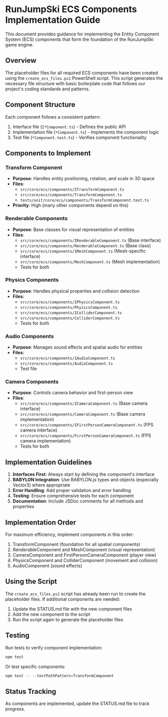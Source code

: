 # RunJumpSki ECS Components Implementation Guide

This document provides guidance for implementing the Entity Component System (ECS) components that form the foundation of the RunJumpSki game engine.

## Overview

The placeholder files for all required ECS components have been created using the `create_ecs_files.ps1` PowerShell script. This script generates the necessary file structure with basic boilerplate code that follows our project's coding standards and patterns.

## Component Structure

Each component follows a consistent pattern:
1. Interface file (`I*Component.ts`) - Defines the public API
2. Implementation file (`*Component.ts`) - Implements the component logic
3. Test file (`*Component.test.ts`) - Verifies component functionality

## Components to Implement

### Transform Component
- **Purpose**: Handles entity positioning, rotation, and scale in 3D space
- **Files**: 
  - `src/core/ecs/components/ITransformComponent.ts`
  - `src/core/ecs/components/TransformComponent.ts`
  - `tests/unit/core/ecs/components/TransformComponent.test.ts`
- **Priority**: High (many other components depend on this)

### Renderable Components
- **Purpose**: Base classes for visual representation of entities
- **Files**:
  - `src/core/ecs/components/IRenderableComponent.ts` (Base interface)
  - `src/core/ecs/components/RenderableComponent.ts` (Base class)
  - `src/core/ecs/components/IMeshComponent.ts` (Mesh-specific interface)
  - `src/core/ecs/components/MeshComponent.ts` (Mesh implementation)
  - Tests for both

### Physics Components
- **Purpose**: Handles physical properties and collision detection
- **Files**:
  - `src/core/ecs/components/IPhysicsComponent.ts`
  - `src/core/ecs/components/PhysicsComponent.ts`
  - `src/core/ecs/components/IColliderComponent.ts`
  - `src/core/ecs/components/ColliderComponent.ts`
  - Tests for both

### Audio Components
- **Purpose**: Manages sound effects and spatial audio for entities
- **Files**:
  - `src/core/ecs/components/IAudioComponent.ts`
  - `src/core/ecs/components/AudioComponent.ts`
  - Test file

### Camera Components
- **Purpose**: Controls camera behavior and first-person view
- **Files**:
  - `src/core/ecs/components/ICameraComponent.ts` (Base camera interface)
  - `src/core/ecs/components/CameraComponent.ts` (Base camera implementation)
  - `src/core/ecs/components/IFirstPersonCameraComponent.ts` (FPS camera interface)
  - `src/core/ecs/components/FirstPersonCameraComponent.ts` (FPS camera implementation)
  - Tests for both

## Implementation Guidelines

1. **Interfaces First**: Always start by defining the component's interface
2. **BABYLON Integration**: Use BABYLON.js types and objects (especially Vector3) where appropriate
3. **Error Handling**: Add proper validation and error handling
4. **Testing**: Ensure comprehensive tests for each component
5. **Documentation**: Include JSDoc comments for all methods and properties

## Implementation Order

For maximum efficiency, implement components in this order:

1. TransformComponent (foundation for all spatial components)
2. RenderableComponent and MeshComponent (visual representation)
3. CameraComponent and FirstPersonCameraComponent (player view)
4. PhysicsComponent and ColliderComponent (movement and collision)
5. AudioComponent (sound effects)

## Using the Script

The `create_ecs_files.ps1` script has already been run to create the placeholder files. If additional components are needed:

1. Update the STATUS.md file with the new component files
2. Add the new component to the script
3. Run the script again to generate the placeholder files

## Testing

Run tests to verify component implementation:

```powershell
npm test
```

Or test specific components:

```powershell
npm test -- --testPathPattern=TransformComponent
```

## Status Tracking

As components are implemented, update the STATUS.md file to track progress. 